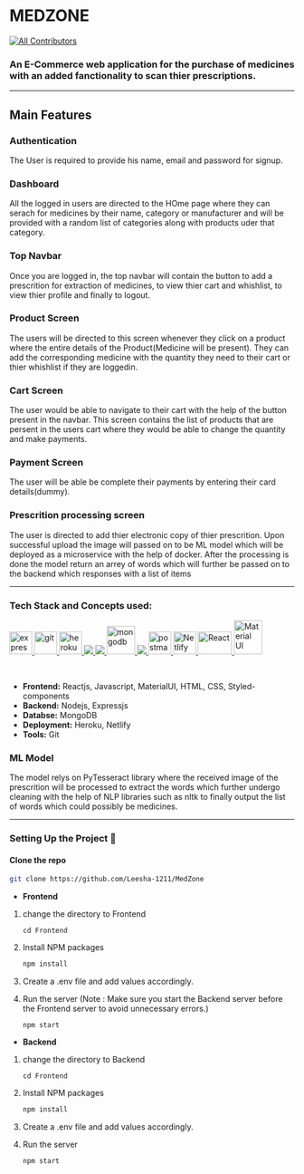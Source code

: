 # MEDZONE
<!-- ALL-CONTRIBUTORS-BADGE:START - Do not remove or modify this section -->
[![All Contributors](https://img.shields.io/badge/all_contributors-4-orange.svg?style=flat-square)](#contributors-)
<!-- ALL-CONTRIBUTORS-BADGE:END -->

### An E-Commerce web application for the purchase of medicines with an added fanctionality to scan thier prescriptions.

***
## Main Features

### Authentication
The User is required to provide his name, email and password for signup.

### Dashboard
All the logged in users are directed to the HOme page where they can serach for medicines by their name, category or manufacturer and will be provided with a random list of categories along with products uder that category.

### Top Navbar
Once you are logged in, the top navbar will contain the button to add a prescrition for extraction of medicines, to view thier cart and whishlist, to view thier profile and finally to logout.

### Product Screen
The users will be directed to this screen whenever they click on a product where the entire details of the Product(Medicine will be present). They can add the corresponding medicine with the quantity they need to their cart or thier whishlist if they are loggedin.

### Cart Screen
The user would be able to navigate to their cart with the help of the button present in the navbar.
This screen contains the list of products that are persent in the users cart where they would be able to change the quantity and make payments.

### Payment Screen
The user will be able be complete their payments by entering their card details(dummy).

### Prescrition processing screen
The user is directed to add thier electronic copy of thier prescrition. Upon successful upload the image will passed on to be ML model which will be deployed as a microservice with the help of docker.
After the processing is done the model return an arrey of words which will further be passed on to the backend which responses with a list of items

***

### Tech Stack and Concepts used:

<p align="left"> <a href="https://expressjs.com" target="_blank"> <img src="https://www.vectorlogo.zone/logos/expressjs/expressjs-ar21.svg" alt="express" height="40"/> </a> <a href="https://git-scm.com/" target="_blank"> <img src="https://www.vectorlogo.zone/logos/git-scm/git-scm-icon.svg" alt="git" width="40" height="40"/> </a> <a href="https://heroku.com" target="_blank"> <img src="https://www.vectorlogo.zone/logos/heroku/heroku-icon.svg" alt="heroku" width="40" height="40"/> </a> <a href="https://www.w3.org/html/" target="_blank"> <img src="https://img.icons8.com/color/48/000000/html-5.png"/> </a> <a href="https://developer.mozilla.org/en-US/docs/Web/JavaScript" target="_blank"> <img src="https://img.icons8.com/color/48/000000/javascript.png"/> </a> <a href="https://www.mongodb.com/" target="_blank"> <img src="https://www.vectorlogo.zone/logos/mongodb/mongodb-icon.svg" alt="mongodb" width="50" height="50"/> </a> <a href="https://nodejs.org" target="_blank"> <img src="https://img.icons8.com/color/48/000000/nodejs.png"/> </a> <a href="https://postman.com" target="_blank"> <img src="https://www.vectorlogo.zone/logos/getpostman/getpostman-icon.svg" alt="postman" width="40" height="40"/> </a> <a href="https://www.netlify.com" target="_blank"> <img src="https://www.netlify.com/img/press/logos/logomark.png" alt="Netlify" width="40" height="40"/> </a> <a href="https://reactjs.org/" target="_blank"> <img src="https://upload.wikimedia.org/wikipedia/commons/thumb/a/a7/React-icon.svg/1280px-React-icon.svg.png" alt="React" width="60" height="40"/>  <a href="https://material-ui.com" target="_blank"> <img src="https://material-ui.com/static/logo.png" alt="Material UI" width="50" height="60"/> </a></p>
<br>

* __Frontend:__ Reactjs, Javascript, MaterialUI, HTML, CSS, Styled-components
* __Backend:__  Nodejs, Expressjs
* __Databse:__ MongoDB
* __Deployment:__ Heroku, Netlify
* __Tools:__ Git

### ML Model
The model relys on PyTesseract library where the received image of the prescrition will be processed to extract the words which further undergo cleaning with the help of NLP libraries such as nltk to finally output the list of words which could possibly be medicines.
***
  
  ### Setting Up the Project 🔧


#### Clone the repo

   ```sh
   git clone https://github.com/Leesha-1211/MedZone
   ```
* __Frontend__
1. change the directory to Frontend
    ```
    cd Frontend
    ```
2. Install NPM packages

   ```sh
   npm install
   ```
3. Create a .env file and add values accordingly.
4. Run the server (Note : Make sure you start the Backend server before the Frontend server to avoid unnecessary errors.)
   ```
   npm start 
   ```

* __Backend__
1. change the directory to Backend
    ```
    cd Frontend
    ```
2. Install NPM packages

   ```sh
   npm install
   ```
3. Create a .env file and add values accordingly.
4. Run the server 
   ```
   npm start 
   ```


